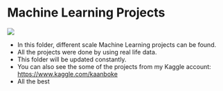 # Machine Learning Projects

![](https://miro.medium.com/max/1400/0*QYxNNYh6W9jO1b_-.png)

- In this folder, different scale Machine Learning projects can be found.
- All the projects were done by using real life data.
- This folder will be updated constantly.
- You can also see the some of the projects from my Kaggle account: https://www.kaggle.com/kaanboke
- All the best 
